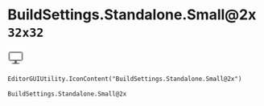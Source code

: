 # BuildSettings.Standalone.Small@2x `32x32`
<img src="/img/BuildSettings.Standalone.Small.png" width=32 height=32>

``` CSharp
EditorGUIUtility.IconContent("BuildSettings.Standalone.Small@2x")
```
```
BuildSettings.Standalone.Small@2x
```
